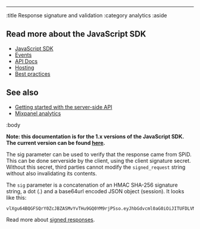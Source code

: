 --------------------------------------------------------------------------------
:title Response signature and validation
:category analytics
:aside

## Read more about the JavaScript SDK

- [JavaScript SDK](/sdks/javascript-1x/)
- [Events](/sdks/js-1x/events/)
- [API Docs](/sdks/js-1x/api-docs/)
- [Hosting](/sdks/js-1x/hosting/)
- [Best practices](/sdks/js-1x/best-practices/)

## See also

- [Getting started with the server-side API](/getting-started/)
- [Mixpanel analytics](/mixpanel/analytics/)

:body

**Note: this documentation is for the 1.x versions of the JavaScript SDK. The current version can be found
[here](/sdks/javascript/).**

The sig parameter can be used to verify that the response came from SPiD. This
can be done serverside by the client, using the client signature secret. Without
this secret, third parties cannot modify the `signed_request` string without
also invalidating its contents.

The `sig` parameter is a concatenation of an HMAC SHA-256 signature string, a dot
(.) and a base64url encoded JSON object (session). It looks like this:

```text
vlXgu64BQGFSQrY0ZcJBZASMvYvTHu9GQ0YM9rjPSso.eyJhbGdvcml0aG0iOiJITUFDLVNIQTI1NiIsIjAiOiJwYXlsb2FkIn0
```

Read more about [signed responses](/endpoints/#signed-responses).
